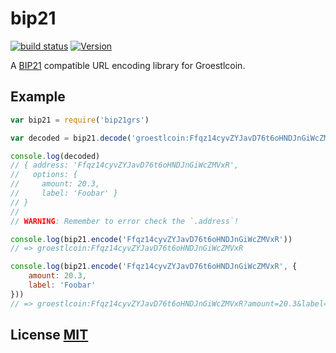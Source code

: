 # bip21

[![build status](https://secure.travis-ci.org/Groestlcoin/bip21grs.png)](http://travis-ci.org/bitcoinjs/bip21)
[![Version](http://img.shields.io/npm/v/bip21grs.svg)](https://www.npmjs.org/package/bip21)

A [BIP21](https://github.com/bitcoin/bips/blob/master/bip-0021.mediawiki) compatible URL encoding library for Groestlcoin.


## Example

``` javascript
var bip21 = require('bip21grs')

var decoded = bip21.decode('groestlcoin:Ffqz14cyvZYJavD76t6oHNDJnGiWcZMVxR?amount=20.3&label=Foobar')

console.log(decoded)
// { address: 'Ffqz14cyvZYJavD76t6oHNDJnGiWcZMVxR',
//   options: {
//     amount: 20.3,
//     label: 'Foobar' }
// }
//
// WARNING: Remember to error check the `.address`!

console.log(bip21.encode('Ffqz14cyvZYJavD76t6oHNDJnGiWcZMVxR'))
// => groestlcoin:Ffqz14cyvZYJavD76t6oHNDJnGiWcZMVxR

console.log(bip21.encode('Ffqz14cyvZYJavD76t6oHNDJnGiWcZMVxR', {
	amount: 20.3,
	label: 'Foobar'
}))
// => groestlcoin:Ffqz14cyvZYJavD76t6oHNDJnGiWcZMVxR?amount=20.3&label=Foobar
```


## License [MIT](LICENSE)
